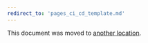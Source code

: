 ```yaml
---
redirect_to: 'pages_ci_cd_template.md'
---
```


This document was moved to [another location](pages_ci_cd_template.md).

<!-- This redirect file can be deleted after February 1, 2021. -->
<!-- Before deletion, see: https://docs.gitlab.com/ee/development/documentation/#move-or-rename-a-page -->
